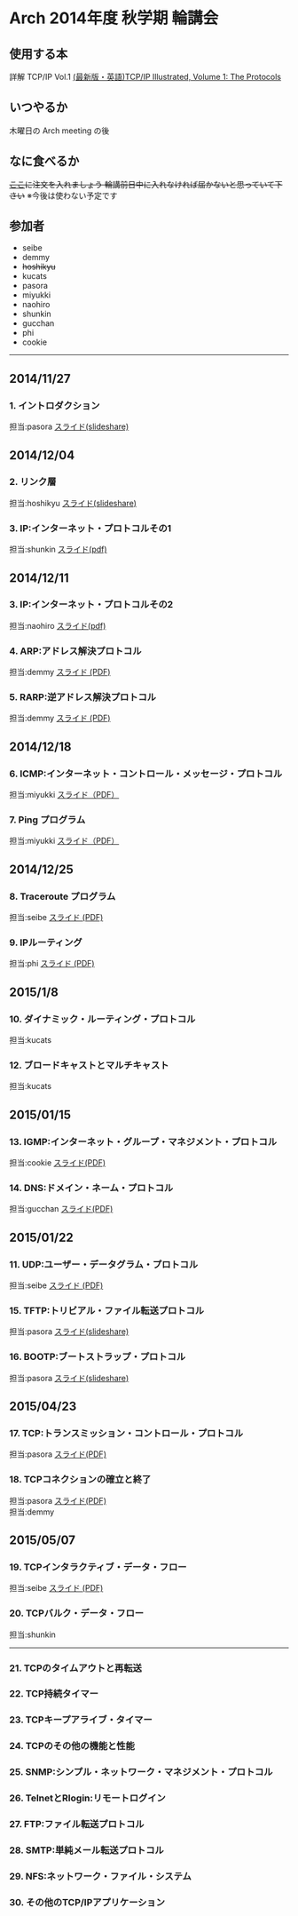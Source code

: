 Arch 2014年度 秋学期 輪講会
========

使用する本
--------
詳解 TCP/IP Vol.1
[(最新版・英語)TCP/IP Illustrated, Volume 1: The Protocols](http://www.jtbookyard.com/uploads/6/2/9/3/6293106/tcp_ip_illustrated_volume_1_the_protocols_2nd_edit.pdf)

いつやるか
--------
木曜日の Arch meeting の後

なに食べるか
--------
~~[ここ](https://docs.google.com/spreadsheets/d/1C_HDey8-bp7XasdJRWqxwoHGUwWtii9WKyp3z7LlxxM/edit?usp=sharing)に注文を入れましょう
輪講前日中に入れなければ届かないと思っていて下さい~~
※今後は使わない予定です

参加者
--------
* seibe
* demmy
* ~~hoshikyu~~
* kucats
* pasora
* miyukki
* naohiro
* shunkin
* gucchan
* phi
* cookie

----

2014/11/27
--------
### 1. イントロダクション
担当:pasora
[スライド(slideshare)](http://www.slideshare.net/pasora1/tcp-ip-42334789)

2014/12/04
--------
### 2. リンク層
担当:hoshikyu
[スライド(slideshare)](http://www.slideshare.net/Restar9/ss-47056963)

### 3. IP:インターネット・プロトコルその1
担当:shunkin
[スライド(pdf)](http://web.sfc.wide.ad.jp/~shunkin/slide.pdf)

2014/12/11
--------
### 3. IP:インターネット・プロトコルその2
担当:naohiro
[スライド(pdf)](http://web.sfc.wide.ad.jp/~naohiro/tcp_ip/tcp-ip.pdf)


### 4. ARP:アドレス解決プロトコル
担当:demmy
[スライド (PDF)](http://web.sfc.wide.ad.jp/~demmy/vol1/arp-rarp.pdf)

### 5. RARP:逆アドレス解決プロトコル
担当:demmy
[スライド (PDF)](http://web.sfc.wide.ad.jp/~demmy/vol1/arp-rarp.pdf)

2014/12/18
--------
### 6. ICMP:インターネット・コントロール・メッセージ・プロトコル
担当:miyukki
[スライド（PDF）](http://web.sfc.wide.ad.jp/~miyukki/rg/20141218.pdf)

### 7. Ping プログラム
担当:miyukki
[スライド（PDF）](http://web.sfc.wide.ad.jp/~miyukki/rg/20141218.pdf)

2014/12/25
--------
### 8. Traceroute プログラム
担当:seibe
[スライド (PDF)](https://web.sfc.wide.ad.jp/~seibe/tcp-ip/141225_TCP-IP%e8%bc%aa%e8%ac%9b%e4%bc%9a.pdf)

### 9. IPルーティング
担当:phi
[スライド (PDF)](https://web.sfc.wide.ad.jp/~phi/ARCH/rinko1.pdf)

2015/1/8
--------
### 10. ダイナミック・ルーティング・プロトコル
担当:kucats

### 12. ブロードキャストとマルチキャスト
担当:kucats

2015/01/15
--------
### 13. IGMP:インターネット・グループ・マネジメント・プロトコル
担当:cookie
[スライド(PDF)](http://web.sfc.wide.ad.jp/~cookie/IGMP.pdf)

### 14. DNS:ドメイン・ネーム・プロトコル
担当:gucchan
[スライド(PDF)](http://web.sfc.wide.ad.jp/~gucchan/slide/dns.pdf)

2015/01/22
--------
### 11. UDP:ユーザー・データグラム・プロトコル
担当:seibe
[スライド (PDF)](https://web.sfc.wide.ad.jp/~seibe/tcp-ip/150108_TCP-IP%e8%bc%aa%e8%ac%9b%e4%bc%9a.pdf)

### 15. TFTP:トリビアル・ファイル転送プロトコル
担当:pasora
[スライド(slideshare)](http://www.slideshare.net/pasora1/tftp-44194886)

### 16. BOOTP:ブートストラップ・プロトコル
担当:pasora
[スライド(slideshare)](http://www.slideshare.net/pasora1/arch-tcpip-bootp)

2015/04/23
--------
### 17. TCP:トランスミッション・コントロール・プロトコル
担当:pasora [スライド(PDF)](http://web.sfc.wide.ad.jp/~pasora/rg/tcp_ip_17.pdf)
### 18. TCPコネクションの確立と終了
担当:pasora [スライド(PDF)](http://web.sfc.wide.ad.jp/~pasora/rg/tcp_ip_18_1-5.pdf)  
担当:demmy

2015/05/07
--------
### 19. TCPインタラクティブ・データ・フロー
担当:seibe [スライド (PDF)](https://web.sfc.wide.ad.jp/~seibe/tcp-ip/150507_TCP-IP%e8%bc%aa%e8%ac%9b%e4%bc%9a.pdf)

### 20. TCPバルク・データ・フロー
担当:shunkin

---
### 21. TCPのタイムアウトと再転送
### 22. TCP持続タイマー
### 23. TCPキープアライブ・タイマー
### 24. TCPのその他の機能と性能
### 25. SNMP:シンプル・ネットワーク・マネジメント・プロトコル
### 26. TelnetとRlogin:リモートログイン
### 27. FTP:ファイル転送プロトコル
### 28. SMTP:単純メール転送プロトコル
### 29. NFS:ネットワーク・ファイル・システム
### 30. その他のTCP/IPアプリケーション
